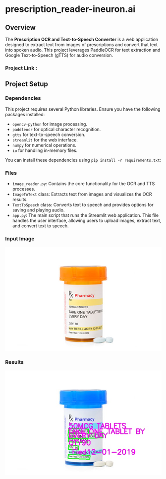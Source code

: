 # prescription_reader-ineuron.ai

## Overview

The **Prescription OCR and Text-to-Speech Converter** is a web application designed to extract text from images of prescriptions and convert that text into spoken audio. This project leverages PaddleOCR for text extraction and Google Text-to-Speech (gTTS) for audio conversion.

### Project Link : 

## Project Setup

### Dependencies

This project requires several Python libraries. Ensure you have the following packages installed:

- `opencv-python` for image processing.
- `paddleocr` for optical character recognition.
- `gtts` for text-to-speech conversion.
- `streamlit` for the web interface.
- `numpy` for numerical operations.
- `io` for handling in-memory files.

You can install these dependencies using `pip install -r requirements.txt`:

### Files
- `image_reader.py`: Contains the core functionality for the OCR and TTS processes.
- `ImageToText` class: Extracts text from images and visualizes the OCR results.
- `TextToSpeech` class: Converts text to speech and provides options for saving and playing audio.
- `app.py`: The main script that runs the Streamlit web application. This file handles the user interface, allowing users to upload images, extract text, and convert text to speech.

### Input Image
![input](drug1.jpg)

### Results
![image with extracted text](result_image.jpg)
